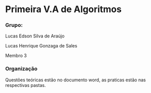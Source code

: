 <h1>Primeira V.A de Algoritmos</h1>
<h3>Grupo:</h3>
<p>Lucas Edson Silva de Araújo</p>
<p>Lucas Henrique Gonzaga de Sales</p>
<p>Membro 3</p>



<h3>Organização</h3>
<p>Questões teóricas estão no documento word, as praticas estão nas respectivas pastas.</p>



